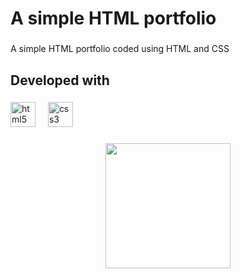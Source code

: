 <h1 align="left">A simple HTML portfolio</h1>

###

<p align="left">A simple HTML portfolio coded using HTML and CSS</p>

###

<h2 align="left">Developed with</h2>

###

<div align="left">
  <img src="https://cdn.jsdelivr.net/gh/devicons/devicon/icons/html5/html5-original.svg" height="40" alt="html5 logo"  />
  <img width="12" />
  <img src="https://cdn.jsdelivr.net/gh/devicons/devicon/icons/css3/css3-original.svg" height="40" alt="css3 logo"  />
</div>

###

<div align="center">
  <img height="200" src="https://imgflip.com/gif/8pi6f8"  />
</div>

###
